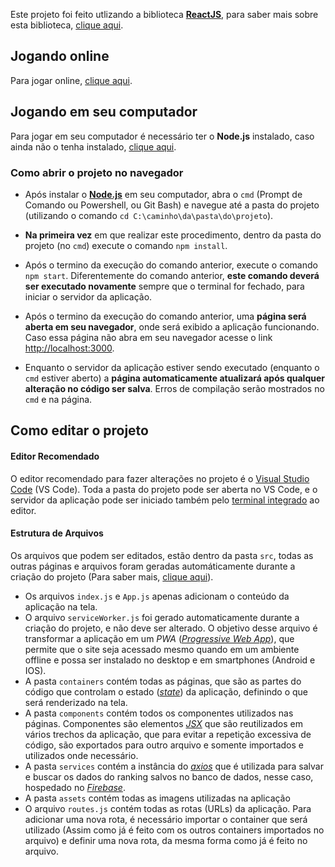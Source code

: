 Este projeto foi feito utlizando a biblioteca [**ReactJS**](https://reactjs.org/), para saber mais sobre esta biblioteca, [clique aqui](https://reactjs.org/).

## Jogando online
 Para jogar online, [clique aqui](http://mundodewumpus.netlify.com/).

## Jogando em seu computador
Para jogar em seu computador é necessário ter o **Node.js** instalado, caso ainda não o tenha instalado, [clique aqui](https://nodejs.org/pt-br/).

### Como abrir o projeto no navegador
- Após instalar o [**Node.js**](https://nodejs.org/pt-br/) em seu computador, abra o `cmd` (Prompt de Comando ou Powershell, ou Git Bash) e navegue até a pasta do projeto (utilizando o comando `cd C:\caminho\da\pasta\do\projeto`).

- **Na primeira vez** em que realizar este procedimento, dentro da pasta do projeto (no `cmd`) execute o comando `npm install`.

- Após o termino da execução do comando anterior, execute o comando `npm start`. Diferentemente do comando anterior, **este comando deverá ser executado novamente** sempre que o terminal for fechado, para iniciar o servidor da aplicação.

- Após o termino da execução do comando anterior, uma **página será aberta em seu navegador**, onde será exibido a aplicação funcionando. Caso essa página não abra em seu navegador acesse o link [http://localhost:3000](http://localhost:3000).

- Enquanto o servidor da aplicação estiver sendo executado (enquanto o `cmd` estiver aberto) a **página automaticamente atualizará após qualquer alteração no código ser salva**. Erros de compilação serão mostrados no `cmd` e na página.
  
## Como editar o projeto

#### Editor Recomendado

O editor recomendado para fazer alterações no projeto é o [Visual Studio Code](https://code.visualstudio.com/download) (VS Code). Toda a pasta do projeto pode ser aberta no VS Code, e o servidor da aplicação pode ser iniciado também pelo [terminal integrado](https://code.visualstudio.com/docs/editor/integrated-terminal) ao editor.

#### Estrutura de Arquivos

Os arquivos que podem ser editados, estão dentro da pasta `src`, todas as outras páginas e arquivos foram geradas automáticamente durante a criação do projeto (Para saber mais, [clique aqui](https://github.com/facebook/create-react-app#create-react-app--)).

- Os arquivos `index.js` e `App.js` apenas adicionam o conteúdo da aplicação na tela.
- O arquivo `serviceWorker.js` foi gerado automaticamente durante a criação do projeto, e não deve ser alterado. O objetivo desse arquivo é transformar a aplicação em um *PWA* ([*Progressive Web App*](https://developers.google.com/web/progressive-web-apps)), que permite que o site seja acessado mesmo quando em um ambiente offline e possa ser instalado no desktop e em smartphones (Android e IOS).
- A pasta `containers` contém todas as páginas, que são as partes do código que controlam o estado ([*state*](https://reactjs.org/docs/state-and-lifecycle.html)) da aplicação, definindo o que será renderizado na tela.
- A pasta `components` contém todos os componentes utilizados nas páginas. Componentes são elementos [*JSX*](https://reactjs.org/docs/introducing-jsx.html) que são reutilizados em vários trechos da aplicação, que para evitar a repetição excessiva de código, são exportados para outro arquivo e somente importados e utilizados onde necessário.
- A pasta `services` contém a instância do [*axios*](https://github.com/axios/axios#axios) que é utilizada para salvar e buscar os dados do ranking salvos no banco de dados, nesse caso, hospedado no [*Firebase*](https://firebase.google.com/).
- A pasta `assets` contém todas as imagens utilizadas na aplicação
- O arquivo `routes.js` contém todas as rotas (URLs) da aplicação. Para adicionar uma nova rota, é necessário importar o container que será utilizado (Assim como já é feito com os outros containers importados no arquivo) e definir uma nova rota, da mesma forma como já é feito no arquivo.
